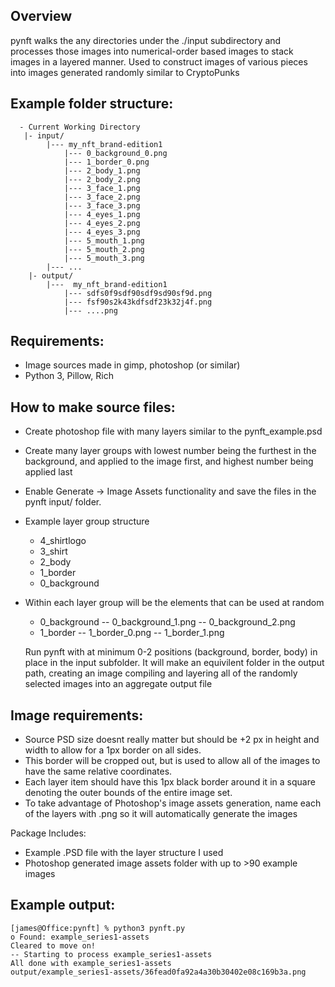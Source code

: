 ## Overview

pynft walks the any directories under the ./input subdirectory and processes 
those images into numerical-order based images to stack images in a layered manner.
Used to construct images of various pieces into images generated randomly similar to CryptoPunks 

## Example folder structure:
```
  - Current Working Directory
   |- input/
        |--- my_nft_brand-edition1
            |--- 0_background_0.png
            |--- 1_border_0.png
            |--- 2_body_1.png
            |--- 2_body_2.png
            |--- 3_face_1.png
            |--- 3_face_2.png
            |--- 3_face_3.png
            |--- 4_eyes_1.png
            |--- 4_eyes_2.png
            |--- 4_eyes_3.png
            |--- 5_mouth_1.png
            |--- 5_mouth_2.png
            |--- 5_mouth_3.png
        |--- ...
    |- output/
        |---  my_nft_brand-edition1
            |--- sdfs0f9sdf90sdf9sd90sf9d.png
            |--- fsf90s2k43kdfsdf23k32j4f.png
            |--- ....png
```

## Requirements:
- Image sources made in gimp, photoshop (or similar)
- Python 3, Pillow, Rich

## How to make source files:
- Create photoshop file with many layers similar to the pynft_example.psd
- Create many layer groups with lowest number being the furthest in the background, and applied to the image first, and highest number being applied last
- Enable Generate -> Image Assets functionality and save the files in the pynft input/ folder.
- Example layer group structure
  - 4_shirtlogo
  - 3_shirt
  - 2_body
  - 1_border
  - 0_background
- Within each layer group will be the elements that can be used at random
  - 0_background
  -- 0_background_1.png
  -- 0_background_2.png
  - 1_border
  -- 1_border_0.png
  -- 1_border_1.png

  Run pynft with at minimum 0-2 positions (background, border, body) in place in the input subfolder. It will make an equivilent folder in the output path, creating an image compiling and layering all of the randomly selected images into an aggregate output file

## Image requirements:
 - Source PSD size doesnt really matter but should be +2 px in height and width to allow for a 1px border on all sides. 
 - This border will be cropped out, but is used to allow all of the images to have the same relative coordinates. 
 - Each layer item should have this 1px black border around it in a square denoting the outer bounds of the entire image set.
 - To take advantage of Photoshop's image assets generation, name each of the layers with .png so it will automatically generate the images 
  
 Package Includes:
 - Example .PSD file with the layer structure I used
 - Photoshop generated image assets folder with up to >90 example images

## Example output:
```
[james@Office:pynft] % python3 pynft.py
o Found: example_series1-assets
Cleared to move on!
-- Starting to process example_series1-assets
All done with example_series1-assets
output/example_series1-assets/36fead0fa92a4a30b30402e08c169b3a.png
```
